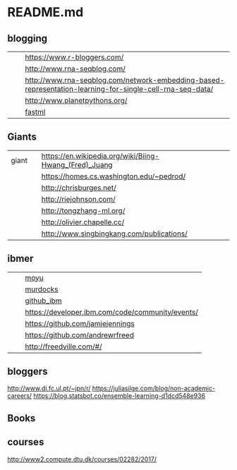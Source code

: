 # README.md




## blogging

| | | |
|-|-|-|
| | | https://www.r-bloggers.com/|
| | | http://www.rna-seqblog.com/ |
| | | http://www.rna-seqblog.com/network-embedding-based-representation-learning-for-single-cell-rna-seq-data/ |
| | | http://www.planetpythons.org/ |
| | | [fastml](http://fastml.com/piping-in-r-and-in-pandas/) |


## Giants

| | | |
|-|-|-|
| giant | | https://en.wikipedia.org/wiki/Biing-Hwang_(Fred)_Juang |
| | | https://homes.cs.washington.edu/~pedrod/ |
| | | http://chrisburges.net/ |
| | | http://riejohnson.com/ |
| | | http://tongzhang-ml.org/ |
| | | http://olivier.chapelle.cc/ |
| | | http://www.singbingkang.com/publications/ |


## ibmer

| | | |
|-|-|-|
| | | [moyu](http://yumo.asiteof.me/) |
| | | [murdocks](http://bill.murdocks.org/) |
| | | [github_ibm](https://github.com/IBM/) |
| | | https://developer.ibm.com/code/community/events/ |
| | | https://github.com/jamiejennings |
| | | https://github.com/andrewrfreed |
| | | http://freedville.com/#/ |

## bloggers

http://www.di.fc.ul.pt/~jpn/r/
https://juliasilge.com/blog/non-academic-careers/
https://blog.statsbot.co/ensemble-learning-d1dcd548e936


## Books

## courses
http://www2.compute.dtu.dk/courses/02282/2017/
